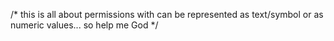 /* this is all about permissions with can be represented as text/symbol or as numeric values... so help me God */

